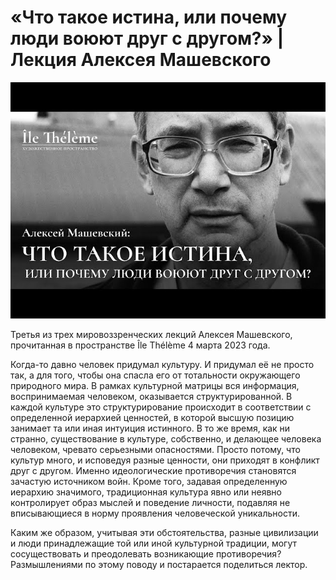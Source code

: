# «Что такое истина, или почему люди воюют друг с другом?» | Лекция Алексея Машевского

![](t-1-720.jpg)


[](https://www.youtube.com/watch?si=ejahy6Qb-RMlRkgk)


Третья из трех мировоззренческих лекций Алексея Машевского, прочитанная в пространстве Île Thélème 4 марта 2023 года. 

Когда-то давно человек придумал культуру. И придумал её не просто так, а для того, чтобы она спасла его от тотальности окружающего природного мира. В рамках культурной матрицы вся информация, воспринимаемая человеком, оказывается структурированной. В каждой культуре это структурирование происходит в соответствии с определенной иерархией ценностей, в которой высшую позицию занимает та или иная интуиция истинного.
В то же время, как ни странно, существование в культуре, собственно, и делающее человека человеком, чревато серьезными опасностями. Просто потому, что культур много, и исповедуя разные ценности, они приходят в конфликт друг с другом. Именно идеологические противоречия становятся зачастую источником войн. Кроме того, задавая определенную иерархию значимого, традиционная культура явно или неявно контролирует образ мыслей и поведение личности, подавляя не вписывающиеся в норму проявления человеческой уникальности.

Каким же образом, учитывая эти обстоятельства, разные цивилизации и люди принадлежащие той или иной культурной традиции, могут сосуществовать и преодолевать возникающие противоречия? Размышлениями по этому поводу и постарается поделиться лектор.






